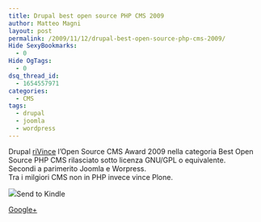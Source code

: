 ```yaml
---
title: Drupal best open source PHP CMS 2009
author: Matteo Magni
layout: post
permalink: /2009/11/12/drupal-best-open-source-php-cms-2009/
Hide SexyBookmarks:
  - 0
Hide OgTags:
  - 0
dsq_thread_id:
  - 1654557971
categories:
  - CMS
tags:
  - drupal
  - joomla
  - wordpress
---
```

Drupal [riVince][1] l&#8217;Open Source CMS Award 2009 nella categoria Best Open Source PHP CMS rilasciato sotto licenza GNU/GPL o equivalente.  
Secondi a parimerito Joomla e Worpress.  
Tra i milgiori CMS non in PHP invece vince Plone.

<div class='kindleWidget kindleLight' >
  <img src="http://magni.me/wp-content/plugins/send-to-kindle/media/white-15.png" /><span>Send to Kindle</span>
</div>

<a rel="author" href="https://plus.google.com/111433366670841346629?rel=author"  >Google+</a>

 [1]: http://www.packtpub.com/nominate-best-open-source-php-cms